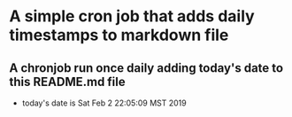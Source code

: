 A simple cron job that adds daily timestamps to markdown file
============================================================
## A chronjob run once daily adding today's date to this README.md file
* today's date is Sat Feb  2 22:05:09 MST 2019
